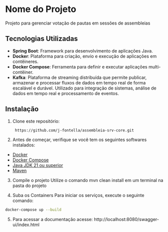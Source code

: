# Nome do Projeto

Projeto para gerenciar votação de pautas em sessões de assembleias

## Tecnologias Utilizadas

- **Spring Boot**: Framework para desenvolvimento de aplicações Java.
- **Docker**: Plataforma para criação, envio e execução de aplicações em contêineres.
- **Docker Compose**: Ferramenta para definir e executar aplicações multi-contêiner.
- **Kafka**: Plataforma de streaming distribuída que permite publicar, armazenar e processar fluxos de dados em tempo real de forma escalável e durável. Utilizado para integração de sistemas, análise de dados em tempo real e processamento de eventos.

## Instalação

1. Clone este repositório:
   ```bash
    https://github.com/j-fontella/assembleia-srv-core.git

2. Antes de começar, verifique se você tem os seguintes softwares instalados:

- [Docker](https://www.docker.com/get-started)
- [Docker Compose](https://docs.docker.com/compose/install/)
- [Java JDK 21 ou superior](https://www.oracle.com/java/technologies/javase-jdk11-downloads.html)
- [Maven](https://maven.apache.org/download.cgi)

3. Compile o projeto
    Utilize o comando mvn clean install em um terminal na pasta do projeto

4. Suba os Containers
   Para iniciar os serviços, execute o seguinte comando:

```bash
docker-compose up --build
```
5.
    Para acessar a documentação acesse: 
    http://localhost:8080/swagger-ui/index.html
